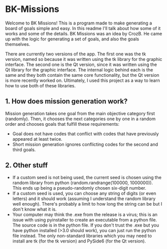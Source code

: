 # BK-Missions
Welcome to BK Missions! This is a program made to make generating a board of goals simple and easy. In this readme I'll talk about how some of it works and some of the details. BK Missions was an idea by CrozB. He came up with the logic for generating a set of goals, and also the goals themselves.

There are currently two versions of the app. The first one was the tk version, named so because it was written using the tk library for the graphic interface. The second one is the Qt version, since it was written using the Qt library for the graphic interface. The internal logic behind each is the same and they both contain the same core functionality, but the Qt version is more recently worked on. Ultimately, I used this project as a way to learn how to use both of these libraries.

## 1. How does mission generation work?
Mission generation takes one goal from the main objective category first (randomly). Then, it chooses the next categories one by one in a random order and chooses goals that fulfill these requirements:
- Goal does not have codes that conflict with codes that have previously appeared at least twice.
- Short mission generation ignores conflicting codes for the second and third goals.

## 2. Other stuff
- If a custom seed is not being used, the current seed is chosen using the random library from python (random.randrange(100000, 1000000)). This ends up being a pseudo-randomly chosen six-digit number.
- If a custom seed is used, you can choose any string of digits (or even letters) and it should work (assuming I understand the random library well enough). There's probably a limit to how long the string can be but I don't know what it is.
- Your computer may think the .exe from the release is a virus; this is an issue with using pyinstaller to create an executable from a python file. The source code is in the python file. If you don't trust the .exe but you have python installed (>3.0 should work), you can just run the python file instead. The only non-standard libraries which you may need to install are tk (for the tk version) and PySide6 (for the Qt version).
